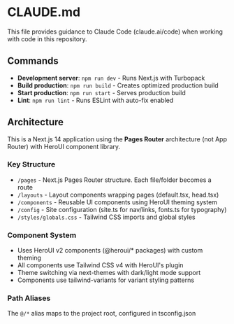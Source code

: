 # CLAUDE.md

This file provides guidance to Claude Code (claude.ai/code) when working with code in this repository.

## Commands

- **Development server**: `npm run dev` - Runs Next.js with Turbopack
- **Build production**: `npm run build` - Creates optimized production build
- **Start production**: `npm run start` - Serves production build
- **Lint**: `npm run lint` - Runs ESLint with auto-fix enabled

## Architecture

This is a Next.js 14 application using the **Pages Router** architecture (not App Router) with HeroUI component library.

### Key Structure
- `/pages` - Next.js Pages Router structure. Each file/folder becomes a route
- `/layouts` - Layout components wrapping pages (default.tsx, head.tsx)
- `/components` - Reusable UI components using HeroUI theming system
- `/config` - Site configuration (site.ts for nav/links, fonts.ts for typography)
- `/styles/globals.css` - Tailwind CSS imports and global styles

### Component System
- Uses HeroUI v2 components (@heroui/* packages) with custom theming
- All components use Tailwind CSS v4 with HeroUI's plugin
- Theme switching via next-themes with dark/light mode support
- Components use tailwind-variants for variant styling patterns

### Path Aliases
The `@/*` alias maps to the project root, configured in tsconfig.json